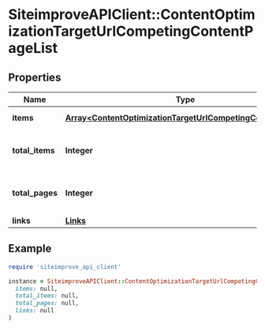 # SiteimproveAPIClient::ContentOptimizationTargetUrlCompetingContentPageList

## Properties

| Name | Type | Description | Notes |
| ---- | ---- | ----------- | ----- |
| **items** | [**Array&lt;ContentOptimizationTargetUrlCompetingContentPage&gt;**](ContentOptimizationTargetUrlCompetingContentPage.md) | Set of items. |  |
| **total_items** | **Integer** | Total number of items in result set. |  |
| **total_pages** | **Integer** | Total number of pages in result set. |  |
| **links** | [**Links**](Links.md) |  | [optional] |

## Example

```ruby
require 'siteimprove_api_client'

instance = SiteimproveAPIClient::ContentOptimizationTargetUrlCompetingContentPageList.new(
  items: null,
  total_items: null,
  total_pages: null,
  links: null
)
```

